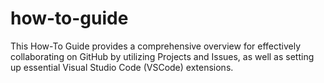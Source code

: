 # how-to-guide
This How-To Guide provides a comprehensive overview for effectively collaborating on GitHub by utilizing Projects and Issues, as well as setting up essential Visual Studio Code (VSCode) extensions.
